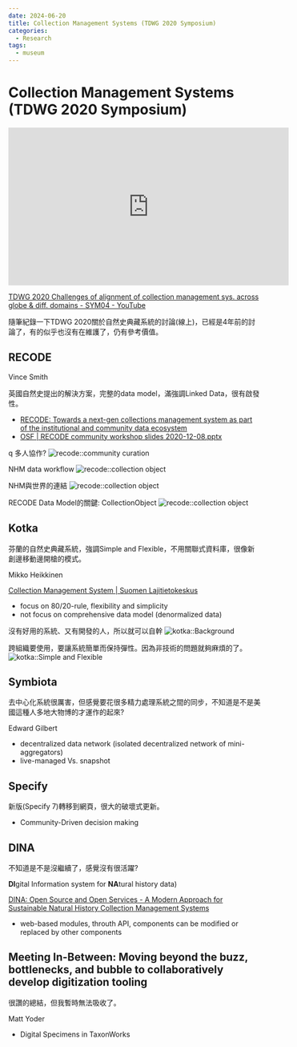 ```yaml
---
date: 2024-06-20
title: Collection Management Systems (TDWG 2020 Symposium)
categories:
  - Research
tags:
  - museum
---
```


# Collection Management Systems (TDWG 2020 Symposium)

<iframe width="560" height="315" src="https://www.youtube.com/embed/vLXcJej9Vbw?si=UxZ-u9TKr29yjXp6" title="YouTube video player" frameborder="0" allow="accelerometer; autoplay; clipboard-write; encrypted-media; gyroscope; picture-in-picture; web-share" referrerpolicy="strict-origin-when-cross-origin" allowfullscreen></iframe>

[TDWG 2020 Challenges of alignment of collection management sys. across globe & diff. domains - SYM04 - YouTube](https://www.youtube.com/watch?v=vLXcJej9Vbw)

隨筆紀錄一下TDWG 2020關於自然史典藏系統的討論(線上)，已經是4年前的討論了，有的似乎也沒有在維護了，仍有參考價值。

## RECODE

Vince Smith

英國自然史提出的解決方案，完整的data model，滿強調Linked Data，很有啟發性。

- [RECODE: Towards a next-gen collections management system as part of the institutional and community data ecosystem](https://biss.pensoft.net/article/90886/)
- [OSF | RECODE community workshop slides 2020-12-08.pptx](https://osf.io/uwabk)

q
多人協作?
![recode::community curation](../../assets/blog/2020-tdwg-sym/recode--community-curation.png)

NHM data workflow
![recode::collection object](../../assets/blog/2020-tdwg-sym/nhm-cms-workflow.png)

NHM與世界的連結
![recode::collection object](../../assets/blog/2020-tdwg-sym/nhm-cms-connection.png)

RECODE Data Model的關鍵: CollectionObject
![recode::collection object](../../assets/blog/2020-tdwg-sym/recode--collection-object-relation.png)

## Kotka

芬蘭的自然史典藏系統，強調Simple and Flexible，不用關聯式資料庫，很像新創邊移動邊開槍的模式。

Mikko Heikkinen

[Collection Management System | Suomen Lajitietokeskus](https://laji.fi/about/796)

- focus on 80/20-rule, flexibility and simplicity
- not focus on comprehensive data model (denormalized data)

沒有好用的系統、又有開發的人，所以就可以自幹
![kotka::Background](../../assets/blog/2020-tdwg-sym/kotka--background.png)

跨組織要使用，要讓系統簡單而保持彈性。因為非技術的問題就夠麻煩的了。
![kotka::Simple and Flexible](../../assets/blog/2020-tdwg-sym/kotka--simple-and-flexible.png)

## Symbiota

去中心化系統很厲害，但感覺要花很多精力處理系統之間的同步，不知道是不是美國這種人多地大物博的才運作的起來?

Edward Gilbert

- decentralized data network (isolated decentralized network of mini-aggregators)
- live-managed Vs. snapshot

## Specify

新版(Specify 7)轉移到網頁，很大的破壞式更新。

- Community-Driven decision making

## DINA

不知道是不是沒繼續了，感覺沒有很活躍?

**DI**gital Information system for **NA**tural history data)

[DINA: Open Source and Open Services - A Modern Approach for Sustainable Natural History Collection Management Systems](https://biss.pensoft.net/article/20216/)

- web-based modules, throuth API, components can be modified or replaced by other components

## Meeting In-Between: Moving beyond the buzz, bottlenecks, and bubble to collaboratively develop digitization tooling

很讚的總結，但我暫時無法吸收了。

Matt Yoder

- Digital Specimens in TaxonWorks
